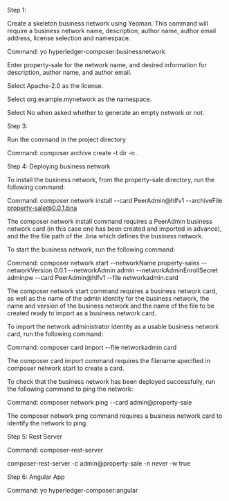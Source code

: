 Step 1: 

Create a skeleton business network using Yeoman. This command will require a business network name, description, author name, author email address, license selection and namespace.

Command: yo hyperledger-composer:businessnetwork

Enter property-sale for the network name, and desired information for description, author name, and author email.

Select Apache-2.0 as the license.

Select org.example.mynetwork as the namespace.

Select No when asked whether to generate an empty network or not.

Step 3:

Run the command in the project directory


Command: composer archive create -t dir -n .

Step 4: Deploying business network

To install the business network, from the property-sale directory, run the following command:


Command: composer network install --card PeerAdmin@hlfv1 --archiveFile property-sale@0.0.1.bna

The composer network install command requires a PeerAdmin business network card (in this case one has been created and imported in advance), and the the file path of the .bna which defines the business network.

To start the business network, run the following command:


Command: 
composer network start --networkName property-sales --networkVersion 0.0.1 --networkAdmin admin --networkAdminEnrollSecret adminpw --card PeerAdmin@hlfv1 --file networkadmin.card

The composer network start command requires a business network card, as well as the name of the admin identity for the business network, the name and version of the business network and the name of the file to be created ready to import as a business network card.

To import the network administrator identity as a usable business network card, run the following command:


Command: 
composer card import --file networkadmin.card

The composer card import command requires the filename specified in composer network start to create a card.

To check that the business network has been deployed successfully, run the following command to ping the network:


Command: 
composer network ping --card admin@property-sale

The composer network ping command requires a business network card to identify the network to ping.

Step 5: Rest Server

Command: composer-rest-server

composer-rest-server -c admin@property-sale -n never -w true

Step 6: Angular App

Command: yo hyperledger-composer:angular





